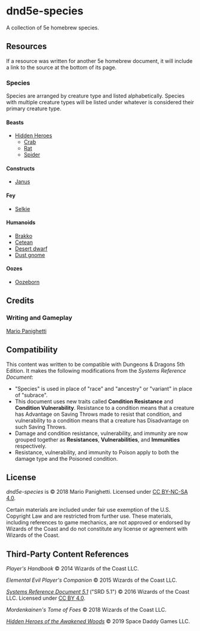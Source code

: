 # dnd5e-species

A collection of 5e homebrew species.

## Resources

If a resource was written for another 5e homebrew document, it will include a link to the source at the bottom of its page.

### Species

Species are arranged by creature type and listed alphabetically. Species with multiple creature types will be listed under whatever is considered their primary creature type.

#### Beasts

- [Hidden Heroes](beasts/hidden-heroes.md)
  - [Crab](beasts/hidden-heroes.md#crab)
  - [Rat](beasts/hidden-heroes.md#rat)
  - [Spider](beasts/hidden-heroes.md#spider)

#### Constructs

- [Janus](constructs/janus.md)

#### Fey

- [Selkie](fey/selkie.md)

#### Humanoids

- [Brakko](humanoids/brakko.md)
- [Cetean](humanoids/cetean.md)
- [Desert dwarf](humanoids/desert-dwarf.md)
- [Dust gnome](humanoids/dust-gnome.md)

#### Oozes

- [Oozeborn](oozes/oozeborn.md)

## Credits

### Writing and Gameplay

[Mario Panighetti](https://mario.panighetti.net)

## Compatibility

This content was written to be compatible with Dungeons & Dragons 5th Edition. It makes the following modifications from the _Systems Reference Document_:

- "Species" is used in place of "race" and "ancestry" or "variant" in place of "subrace".
- This document uses new traits called **Condition Resistance** and **Condition Vulnerability**. Resistance to a condition means that a creature has Advantage on Saving Throws made to resist that condition, and vulnerability to a condition means that a creature has Disadvantage on such Saving Throws.
- Damage and condition resistance, vulnerability, and immunity are now grouped together as **Resistances**, **Vulnerabilities**, and **Immunities** respectively.
- Resistance, vulnerability, and immunity to Poison apply to both the damage type and the Poisoned condition.

## License

_dnd5e-species_ is © 2018 Mario Panighetti. Licensed under [CC BY-NC-SA 4.0](https://creativecommons.org/licenses/by-nc-sa/4.0/legalcode).

Certain materials are included under fair use exemption of the U.S. Copyright Law and are restricted from further use. These materials, including references to game mechanics, are not approved or endorsed by Wizards of the Coast and do not constitute any license or agreement with Wizards of the Coast.

## Third-Party Content References

_Player's Handbook_ © 2014 Wizards of the Coast LLC.

_Elemental Evil Player's Companion_ © 2015 Wizards of the Coast LLC.

_[Systems Reference Document 5.1](https://dnd.wizards.com/resources/systems-reference-document)_ ("SRD 5.1") © 2016 Wizards of the Coast LLC. Licensed under [CC BY 4.0](https://creativecommons.org/licenses/by/4.0/legalcode).

_Mordenkainen's Tome of Foes_ © 2018 Wizards of the Coast LLC.

_[Hidden Heroes of the Awakened Woods](https://www.spacedaddygames.com/hidden-heroes)_ © 2019 Space Daddy Games LLC.
